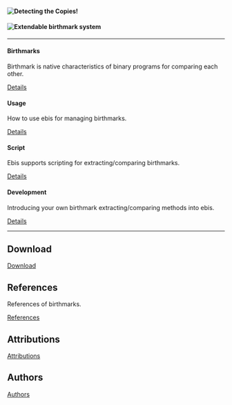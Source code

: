 #### ![Detecting the Copies!](images/topimage.jpg)

#### ![Extendable birthmark system](images/owls.jpg)

---

#### Birthmarks

Birthmark is native characteristics of binary programs for comparing each other.

[Details](birthmarks.html)

#### Usage

How to use ebis for managing birthmarks.

[Details](usage.html)

#### Script

Ebis supports scripting for extracting/comparing birthmarks.

[Details](script.html)

#### Development

Introducing your own birthmark extracting/comparing methods into ebis.

[Details](development.html)

---

## Download

[Download](download.html)

## References

References of birthmarks.

[References](reference.html)

## Attributions

[Attributions](attributions.html)

## Authors

[Authors](authors.html)
